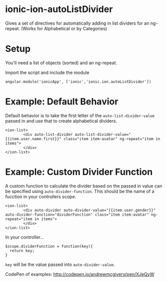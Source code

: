 # ionic-ion-autoListDivider
Gives a set of directives for automatically adding in list dividers for an ng-repeat. (Works for Alphabetical or by Categories)

# Setup
You'll need a list of objects (sorted) and an ng-repeat.

Import the script and include the module

```
angular.module('ionicApp', ['ionic','ionic.ion.autoListDivider'])
```

# Example: Default Behavior
Default behavior is to take the first letter of the `auto-list-divider-value` passed in and use that to create alphabetical dividers.

```
<ion-list>
        <div auto-list-divider auto-list-divider-value="{{item.user.name.first}}" class="item item-avatar" ng-repeat="item in items">
		</div>
</ion-list>
```

# Example: Custom Divider Function
A custom function to calculate the divider based on the passed in value can be specified using `auto-divider-function`. This should be the name of a fucction in your controllers scope.

```
<ion-list>
        <div auto-divider auto-divider-value="{{item.user.gender}}" auto-divider-function="dividerFunction" class="item item-avatar" ng-repeat="item in items">
		</div>
</ion-list>
```

In your controller...

```
$scope.dividerFunction = function(key){
  return key;
}
```

`key` will be the value passed into `auto-divider-value`.

CodePen of examples: http://codepen.io/andrewmcgivery/pen/XJeQyW

